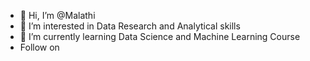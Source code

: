 - 👋 Hi, I’m @Malathi
- 👀 I’m interested in Data Research and Analytical skills
- 🌱 I’m currently learning Data Science and Machine Learning Course
-  Follow on  


<!---
MalathiDataAnalyst/MalathiDataAnalyst is a ✨ special ✨ repository because its `README.md` (this file) appears on your GitHub profile.
You can click the Preview link to take a look at your changes.
--->
